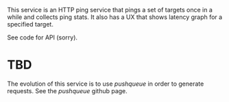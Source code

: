 This service is an HTTP ping service that pings a set of targets once in a while and collects ping stats.
It also has a UX that shows latency graph for a specified target.

See code for API (sorry).

# TBD

The evolution of this service is to use *pushqueue* in order to generate requests.
See the *pushqueue* github page.
